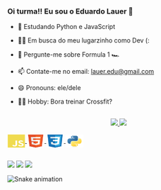 ### Oi turma!! Eu sou o Eduardo Lauer 👋

- 📒 Estudando Python e JavaScript
- 👨‍💻 Em busca do meu lugarzinho como Dev (: 
- 💬 Pergunte-me sobre Formula 1 🏎️
- 📫 Contate-me no email: lauer.edu@gmail.com
- 😄 Pronouns: ele/dele
- 🏋️‍♀️ Hobby: Bora treinar Crossfit? 

  ##

 <div align="center">
  <a href="https://github.com/edu-lauer">
  <img height="180em" src="https://github-readme-stats.vercel.app/api?username=edu-lauer&show_icons=true&theme=dracula&include_all_commits=true&count_private=true"/>
  <img height="180em" src="https://github-readme-stats.vercel.app/api/top-langs/?username=edu-lauer&layout=compact&langs_count=7&theme=dracula"/>
</div>
<div style="display: inline_block"><br>
  <img align="center" alt="Edu-Js" height="30" width="40" src="https://raw.githubusercontent.com/devicons/devicon/master/icons/javascript/javascript-plain.svg">
  <img align="center" alt="Edu-HTML" height="30" width="40" src="https://raw.githubusercontent.com/devicons/devicon/master/icons/html5/html5-original.svg">
  <img align="center" alt="Edu-CSS" height="30" width="40" src="https://raw.githubusercontent.com/devicons/devicon/master/icons/css3/css3-original.svg">
  <img align="center" alt="Edu-Python" height="30" width="40" src="https://raw.githubusercontent.com/devicons/devicon/master/icons/python/python-original.svg"> 
</div>
  
  ##
  
<div> 
  <a href="https://www.instagram.com/edulauer_" target="_blank"><img src="https://img.shields.io/badge/-Instagram-%23E4405F?style=for-the-badge&logo=instagram&logoColor=white" target="_blank"></a>
  <a href = "mailto:lauer.edu@gmail.com"><img src="https://img.shields.io/badge/-Gmail-%23333?style=for-the-badge&logo=gmail&logoColor=white" target="_blank"></a>
  <a href="https://www.linkedin.com/in/eduardo-lauer/" target="_blank"><img src="https://img.shields.io/badge/-LinkedIn-%230077B5?style=for-the-badge&logo=linkedin&logoColor=white" target="_blank"></a> 
 
  ![Snake animation](https://github.com/edu-lauer/edu-lauer/blob/output/github-contribution-grid-snake.svg)
 
</div>
  
  ##

  
